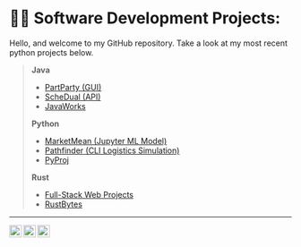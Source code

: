 <h1>👨‍💻 Software Development Projects:</h1>

Hello, and welcome to my GitHub repository. Take a look at my most recent python projects below.
>
> <b>Java </b>
>   - [PartParty (GUI)](https://github.com/nuiben/PartParty)
>   - [ScheDual (API)](https://github.com/nuiben/ScheDual)
>   - [JavaWorks](https://github.com/nuiben/java_work)
> 
> <b>Python</b>
>   - [MarketMean (Jupyter ML Model)](https://github.com/nuiben/marketmean)
>   - [Pathfinder (CLI Logistics Simulation)](https://github.com/nuiben/pathfinder)
>   - [PyProj](https://github.com/nuiben/pyproj)
>
> <b>Rust</b>
> 
>   - [Full-Stack Web Projects](https://github.com/nuiben/rust_web)
>   - [RustBytes](https://github.com/nuiben/rust)
>

---

[<img align="left" alt="BenPorter | LinkedIn" width="22px" src="https://cdn.jsdelivr.net/npm/simple-icons@v3/icons/linkedin.svg" />][linkedin]

[linkedin]: https://linkedin.com/in/benjamingp

[<img align="left" alt="BenPorter | Twitter" width="22px" src="https://cdn.jsdelivr.net/npm/simple-icons@v3/icons/twitter.svg" />][twitter]

[twitter]: https://twitter.com/benp0rter

[<img height="22" width="22" src="https://cdn.jsdelivr.net/npm/simple-icons@v9/icons/bento.svg" />][bento]

[bento]: https://bento.me/ben-porter
